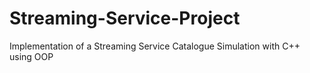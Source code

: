 # Streaming-Service-Project
Implementation of a Streaming Service Catalogue Simulation with C++ using OOP
